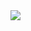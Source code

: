 <img src='https://count.getloli.com/@mao?name=mao&theme=asoul&padding=0&offset=0&align=top&scale=1&pixelated=1&darkmode=auto'>

